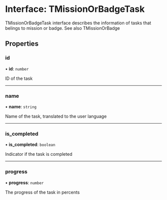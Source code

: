 # Interface: TMissionOrBadgeTask

TMissionOrBadgeTask interface describes the information of tasks that belings to mission or badge. See also TMissionOrBadge

## Properties

### id

• **id**: `number`

ID of the task

___

### name

• **name**: `string`

Name of the task, translated to the user language

___

### is\_completed

• **is\_completed**: `boolean`

Indicator if the task is completed

___

### progress

• **progress**: `number`

The progress of the task in percents

